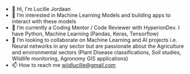 - 👋 Hi, I'm Lucille Jordaan
- 👀 I’m interested in Machine Learning Models and building apps to interact with these models
- 🌱 I’m currently a Coding Mentor / Code Reviewer with HyperionDev. I have Python, Machine Learning (Pandas, Keras, Tensorflow)
- 💞️ I’m looking to collaborate on Machine Learning and AI projects i.e. Neural networks in any sector but are passionate about the Agriculture and environmental sectors (Plant Disease classifications, Soil studies, Wildlife monitoring, Agronomy GIS applications)
- 📫 How to reach me wiidlucille@gmail.com

<!---
lu-sketch/lu-sketch is a ✨ special ✨ repository because its `README.md` (this file) appears on your GitHub profile.
You can click the Preview link to take a look at your changes.
--->
